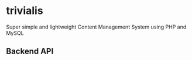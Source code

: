 # trivialis
Super simple and lightweight Content Management System using PHP and MySQL

## Backend API
